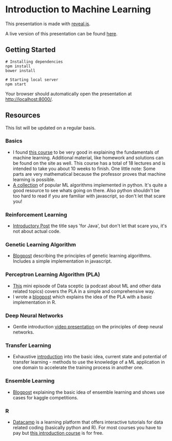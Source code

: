 # Introduction to Machine Learning
This presentation is made with [reveal.js](https://github.com/hakimel/reveal.js).

A live version of this presentation can be found [here](https://abisz.github.io/talk-ml-introduction/#/).

## Getting Started
```
# Installing dependencies
npm install
bower install

# Starting local server
npm start
```

Your browser should automatically open the presentation at [http://localhost:8000/](http://localhost:8000/).

## Resources
This list will be updated on a regular basis.

### Basics
- I found [this course](http://work.caltech.edu/telecourse.html) to be very good in explaining the fundamentals of machine learning.
Additional material, like homework and solutions can be found on the site as well.
This course has a total of 18 lectures and is intended to take you about 10 weeks to finish.
One little note: Some parts are very mathematical because the professor proves that machine learning is possible.
- [A collection](https://github.com/eriklindernoren/ML-From-Scratch) of popular ML algorithms implemented in python. It's quite a good resource to see whats going on there. Also python shouldn't be too hard to read if you are familiar with javascript, so don't let that scare you!

### Reinforcement Learning
- [Introductory Post](https://deeplearning4j.org/reinforcementlearning.html) the title says 'for Java', but don't let that scare you, it's not about actual code.

### Genetic Learning Algorithm
- [Blogpost](http://burakkanber.com/blog/machine-learning-genetic-algorithms-part-1-javascript/) describing the principles of genetic learning algorithms. Includes a simple implementation in javascript.

### Perceptron Learning Algorithm (PLA)
- [This](https://www.youtube.com/watch?v=rpxOVwKy3sc) mini episode of Data sceptic (a podcast about ML and other data related topics) covers the PLA in a simple and comprehensive way.
- I wrote a [blogpost](www.piedcode.com/introduction-to-machine-learning/) which explains the idea of the PLA with a basic implementation in R.

### Deep Neural Networks
- Gentle introduction [video presentation](https://www.youtube.com/watch?v=ILsA4nyG7I0) on the principles of deep neural networks.

### Transfer Learning
- Exhaustive [introduction](http://sebastianruder.com/transfer-learning/) into the basic idea, current state and potential of transfer learning - methods to use the knowledge of a ML application in one domain to accelerate the training process in another one. 

### Ensemble Learning
- [Blogpost](http://mlwave.com/kaggle-ensembling-guide/) explaining the basic idea of ensemble learning and shows use cases for kaggle competitions.

### R
- [Datacamp](https://www.datacamp.com/) is a learning platform that offers interactive tutorials for data related coding (basically python and R). For most courses you have to pay but [this introduction course](https://www.datacamp.com/courses/free-introduction-to-r) is for free.
